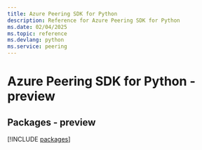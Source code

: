 ```yaml
---
title: Azure Peering SDK for Python
description: Reference for Azure Peering SDK for Python
ms.date: 02/04/2025
ms.topic: reference
ms.devlang: python
ms.service: peering
---
```

# Azure Peering SDK for Python - preview
## Packages - preview
[!INCLUDE [packages](peering-index.md)]